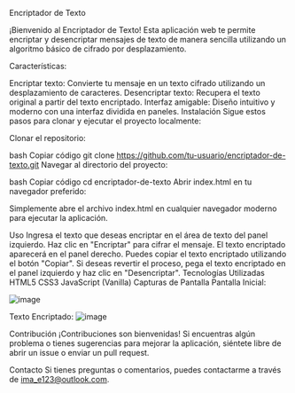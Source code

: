 Encriptador de Texto

¡Bienvenido al Encriptador de Texto! Esta aplicación web te permite encriptar y desencriptar mensajes de texto de manera sencilla utilizando un algoritmo básico de cifrado por desplazamiento.


Características:

Encriptar texto: Convierte tu mensaje en un texto cifrado utilizando un desplazamiento de caracteres.
Desencriptar texto: Recupera el texto original a partir del texto encriptado.
Interfaz amigable: Diseño intuitivo y moderno con una interfaz dividida en paneles.
Instalación
Sigue estos pasos para clonar y ejecutar el proyecto localmente:

Clonar el repositorio:

bash
Copiar código
git clone https://github.com/tu-usuario/encriptador-de-texto.git
Navegar al directorio del proyecto:

bash
Copiar código
cd encriptador-de-texto
Abrir index.html en tu navegador preferido:

Simplemente abre el archivo index.html en cualquier navegador moderno para ejecutar la aplicación.

Uso
Ingresa el texto que deseas encriptar en el área de texto del panel izquierdo.
Haz clic en "Encriptar" para cifrar el mensaje.
El texto encriptado aparecerá en el panel derecho.
Puedes copiar el texto encriptado utilizando el botón "Copiar".
Si deseas revertir el proceso, pega el texto encriptado en el panel izquierdo y haz clic en "Desencriptar".
Tecnologías Utilizadas
HTML5
CSS3
JavaScript (Vanilla)
Capturas de Pantalla
Pantalla Inicial:

![image](https://github.com/user-attachments/assets/b9ea5b9b-651f-48d6-a49a-1ca8027b5dd9)

Texto Encriptado:
![image](https://github.com/user-attachments/assets/153ced5c-807a-476f-8e09-cea63ad66e47)

Contribución
¡Contribuciones son bienvenidas! Si encuentras algún problema o tienes sugerencias para mejorar la aplicación, siéntete libre de abrir un issue o enviar un pull request.

Contacto
Si tienes preguntas o comentarios, puedes contactarme a través de ima_e123@outlook.com.
